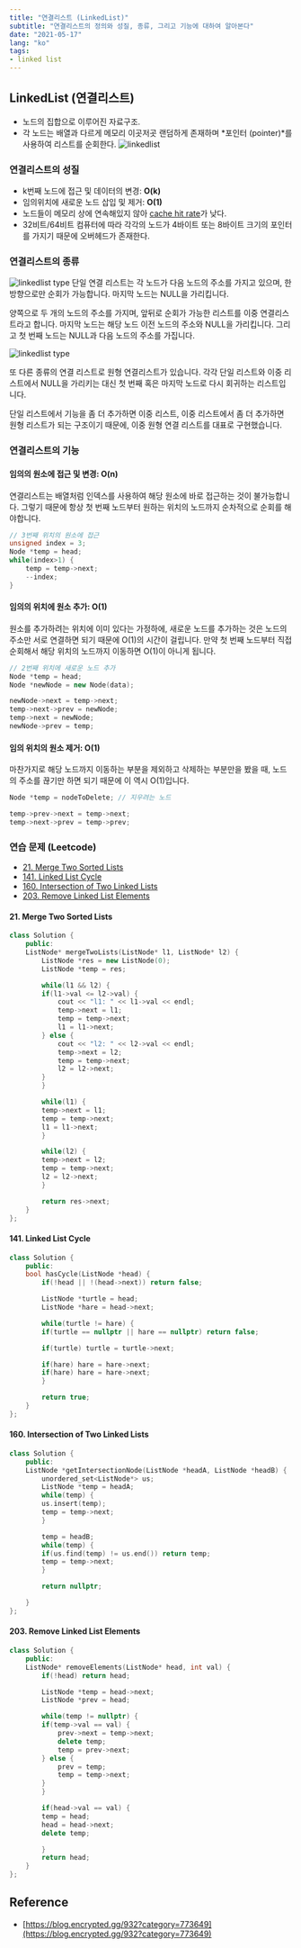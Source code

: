 ```yaml
---
title: "연결리스트 (LinkedList)"
subtitle: "연결리스트의 정의와 성질, 종류, 그리고 기능에 대하여 알아본다"
date: "2021-05-17"
lang: "ko"
tags:
- linked list 
---
```


## LinkedList (연결리스트)

- 노드의 집합으로 이루어진 자료구조. 
- 각 노드는 배열과 다르게 메모리 이곳저곳 랜덤하게 존재하며 *포인터 (pointer)*를 사용하여 리스트를 순회한다.
![linkedlist](/images/in-post/dsa/linkedlist/ko/linkedlist1.png)

### 연결리스트의 성질 
- k번째 노드에 접근 및 데이터의 변경: **O(k)**
- 임의위치에 새로운 노드 삽입 및 제거: **O(1)**
- 노드들이 메모리 상에 연속해있지 않아 [cache hit rate](https://parksb.github.io/article/29.html)가 낮다.
- 32비트/64비트 컴퓨터에 따라 각각의 노드가 4바이트 또는 8바이트 크기의 포인터를 가지기 때문에 오버헤드가 존재한다.

### 연결리스트의 종류
![linkedlist type](/images/in-post/dsa/linkedlist/ko/linkedlist-type1.png)
단일 연결 리스트는 각 노드가 다음 노드의 주소를 가지고 있으며, 한 방향으로만 순회가 가능합니다. 
마지막 노드는 NULL을 가리킵니다.

양쪽으로 두 개의 노드의 주소를 가지며, 앞뒤로 순회가 가능한 리스트를 이중 연결리스트라고 합니다. 마지막 노드는 해당 노드 이전 노드의 주소와 NULL을 가리킵니다. 그리고 첫 번째 노드는 NULL과 다음 노드의 주소를 가집니다. 

![linkedlist type](/images/in-post/dsa/linkedlist/ko/linkedlist-type2.png)

또 다른 종류의 연결 리스트로 원형 연결리스트가 있습니다. 각각 단일 리스트와 이중 리스트에서 NULL을 가리키는 대신 첫 번째 혹은 마지막 노드로 다시 회귀하는 리스트입니다.

단일 리스트에서 기능을 좀 더 추가하면 이중 리스트, 이중 리스트에서 좀 더 추가하면 원형 리스트가 되는 구조이기 때문에, 이중 원형 연결 리스트를 대표로 구현했습니다. 
### 연결리스트의 기능

#### 임의의 원소에 접근 및 변경: **O(n)**
연결리스트는 배열처럼 인덱스를 사용하여 해당 원소에 바로 접근하는 것이 불가능합니다. 그렇기 때문에 항상 첫 번째 노드부터 원하는 위치의 노드까지 순차적으로 순회를 해야합니다.

```cpp
// 3번째 위치의 원소에 접근 
unsigned index = 3;
Node *temp = head;
while(index>1) {
    temp = temp->next;
    --index;
}
```

#### 임의의 위치에 원소 추가: **O(1)**

원소를 추가하려는 위치에 이미 있다는 가정하에, 새로운 노드를 추가하는 것은 노드의 주소만 서로 연결하면 되기 때문에 O(1)의 시간이 걸립니다.
만약 첫 번째 노드부터 직접 순회해서 해당 위치의 노드까지 이동하면 O(1)이 아니게 됩니다.

```cpp
// 2번째 위치에 새로운 노드 추가
Node *temp = head;
Node *newNode = new Node(data);

newNode->next = temp->next;
temp->next->prev = newNode;
temp->next = newNode;
newNode->prev = temp;
```

#### 임의 위치의 원소 제거: **O(1)**
마찬가지로 해당 노드까지 이동하는 부분을 제외하고 삭제하는 부분만을 봤을 때, 노드의 주소를 끊기만 하면 되기 때문에 이 역시 O(1)입니다.

```cpp
Node *temp = nodeToDelete; // 지우려는 노드

temp->prev->next = temp->next;
temp->next->prev = temp->prev;
```

### 연습 문제 (Leetcode)
+ [21. Merge Two Sorted Lists](https://leetcode.com/problems/merge-two-sorted-lists/)
+ [141. Linked List Cycle](https://leetcode.com/problems/linked-list-cycle/)
+ [160. Intersection of Two Linked Lists](https://leetcode.com/problems/intersection-of-two-linked-lists/)
+ [203. Remove Linked List Elements](https://leetcode.com/problems/remove-linked-list-elements/)

#### 21. Merge Two Sorted Lists
```cpp
class Solution {
    public:
    ListNode* mergeTwoLists(ListNode* l1, ListNode* l2) {
        ListNode *res = new ListNode(0);
        ListNode *temp = res;

        while(l1 && l2) {
        if(l1->val <= l2->val) {
            cout << "l1: " << l1->val << endl;
            temp->next = l1; 
            temp = temp->next;
            l1 = l1->next;
        } else {
            cout << "l2: " << l2->val << endl;
            temp->next = l2;
            temp = temp->next;
            l2 = l2->next;
        }
        }

        while(l1) {
        temp->next = l1;
        temp = temp->next;
        l1 = l1->next;
        }

        while(l2) {
        temp->next = l2;
        temp = temp->next;
        l2 = l2->next;
        }

        return res->next;
    }
};
```

#### 141. Linked List Cycle
```cpp
class Solution {
    public:
    bool hasCycle(ListNode *head) {
        if(!head || !(head->next)) return false;

        ListNode *turtle = head;
        ListNode *hare = head->next;

        while(turtle != hare) {
        if(turtle == nullptr || hare == nullptr) return false;

        if(turtle) turtle = turtle->next;

        if(hare) hare = hare->next;
        if(hare) hare = hare->next;
        } 

        return true;
    }
};
```

#### 160. Intersection of Two Linked Lists
```cpp
class Solution {
    public:
    ListNode *getIntersectionNode(ListNode *headA, ListNode *headB) {
        unordered_set<ListNode*> us;
        ListNode *temp = headA;
        while(temp) {
        us.insert(temp);
        temp = temp->next;
        }

        temp = headB;
        while(temp) {
        if(us.find(temp) != us.end()) return temp;
        temp = temp->next;
        }

        return nullptr;

    }
};
```

#### 203. Remove Linked List Elements
```cpp
class Solution {
    public:
    ListNode* removeElements(ListNode* head, int val) {
        if(!head) return head;

        ListNode *temp = head->next;
        ListNode *prev = head;

        while(temp != nullptr) {
        if(temp->val == val) {
            prev->next = temp->next;
            delete temp;
            temp = prev->next;
        } else {
            prev = temp;
            temp = temp->next;
        }
        }

        if(head->val == val) {
        temp = head;
        head = head->next;
        delete temp;

        }
        return head;
    }
};
```

## Reference
- [https://blog.encrypted.gg/932?category=773649](https://blog.encrypted.gg/932?category=773649)